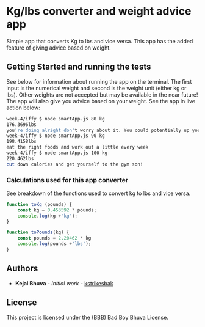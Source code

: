 # Kg/lbs converter and weight advice app

Simple app that converts Kg to lbs and vice versa. This app has the added feature of giving advice based on weight. 

## Getting Started and running the tests

See below for information about running the app on the terminal. The first input is the numerical weight and second is the weight unit (either kg or lbs). Other weights are not accepted but may be available in the near future! The app will also give you advice based on your weight. See the app in live action below:

```bash
week-4/iffy $ node smartApp.js 80 kg
176.3696lbs
you're doing alright don't worry about it. You could potentially up your activity level
week-4/iffy $ node smartApp.js 90 kg
198.4158lbs
eat the right foods and work out a little every week
week-4/iffy $ node smartApp.js 100 kg
220.462lbs
cut down calories and get yourself to the gym son!
```


### Calculations used for this app converter

See breakdown of the functions used to convert kg to lbs and vice versa. 

```javascript
function toKg (pounds) {
    const kg = 0.453592 * pounds;
    console.log(kg +'kg');
}

function toPounds(kg) {
    const pounds = 2.20462 * kg
    console.log(pounds +'lbs');
}
```

## Authors

* **Kejal Bhuva** - *Initial work* - [kstrikesbak](https://github.com/kstrikesbak/)


## License

This project is licensed under the (BBB) Bad Boy Bhuva License.




